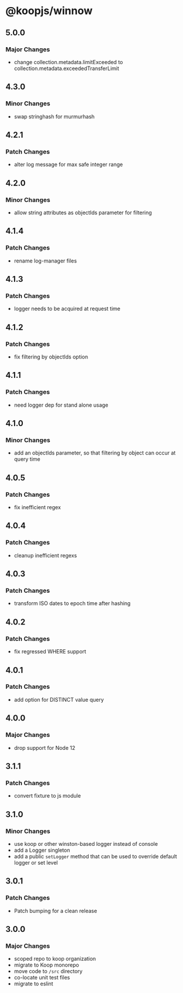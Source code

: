 # @koopjs/winnow

## 5.0.0

### Major Changes

- change collection.metadata.limitExceeded to collection.metadata.exceededTransferLimit

## 4.3.0

### Minor Changes

- swap stringhash for murmurhash

## 4.2.1

### Patch Changes

- alter log message for max safe integer range

## 4.2.0

### Minor Changes

- allow string attributes as objectIds parameter for filtering

## 4.1.4

### Patch Changes

- rename log-manager files

## 4.1.3

### Patch Changes

- logger needs to be acquired at request time

## 4.1.2

### Patch Changes

- fix filtering by objectIds option

## 4.1.1

### Patch Changes

- need logger dep for stand alone usage

## 4.1.0

### Minor Changes

- add an objectIds parameter, so that filtering by object can occur at query time

## 4.0.5

### Patch Changes

- fix inefficient regex

## 4.0.4

### Patch Changes

- cleanup inefficient regexs

## 4.0.3

### Patch Changes

- transform ISO dates to epoch time after hashing

## 4.0.2

### Patch Changes

- fix regressed WHERE support

## 4.0.1

### Patch Changes

- add option for DISTINCT value query

## 4.0.0

### Major Changes

- drop support for Node 12

## 3.1.1

### Patch Changes

- convert fixture to js module

## 3.1.0

### Minor Changes

- use koop or other winston-based logger instead of console
- add a Logger singleton
- add a public `setLogger` method that can be used to override default logger or set level

## 3.0.1

### Patch Changes

- Patch bumping for a clean release

## 3.0.0

### Major Changes

- scoped repo to koop organization
- migrate to Koop monorepo
- move code to `/src` directory
- co-locate unit test files
- migrate to eslint
